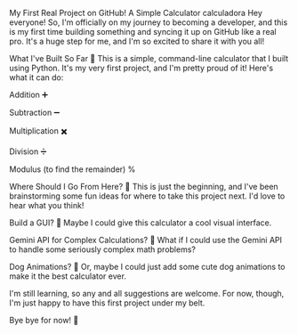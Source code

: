 My First Real Project on GitHub! A Simple Calculator calculadora
Hey everyone! So, I'm officially on my journey to becoming a developer, and this is my first time building something and syncing it up on GitHub like a real pro. It's a huge step for me, and I'm so excited to share it with you all!

What I've Built So Far 🚀
This is a simple, command-line calculator that I built using Python. It's my very first project, and I'm pretty proud of it! Here's what it can do:

Addition ➕

Subtraction ➖

Multiplication ✖️

Division ➗

Modulus (to find the remainder) %

Where Should I Go From Here? 🤔
This is just the beginning, and I've been brainstorming some fun ideas for where to take this project next. I'd love to hear what you think!

Build a GUI? 🎨 Maybe I could give this calculator a cool visual interface.

Gemini API for Complex Calculations? 🧠 What if I could use the Gemini API to handle some seriously complex math problems?

Dog Animations? 🐶 Or, maybe I could just add some cute dog animations to make it the best calculator ever.

I'm still learning, so any and all suggestions are welcome. For now, though, I'm just happy to have this first project under my belt.

Bye bye for now! 👋